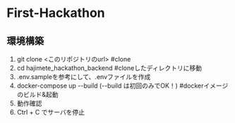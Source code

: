 # First-Hackathon

## 環境構築
1. git clone <このリポジトリのurl> #clone
2. cd hajimete_hackathon_backend #cloneしたディレクトリに移動
3. .env.sampleを参考にして、.envファイルを作成
4. docker-compose up --build (--build は初回のみでOK！) #dockerイメージのビルド&起動
5. 動作確認
6. Ctrl + C でサーバを停止
